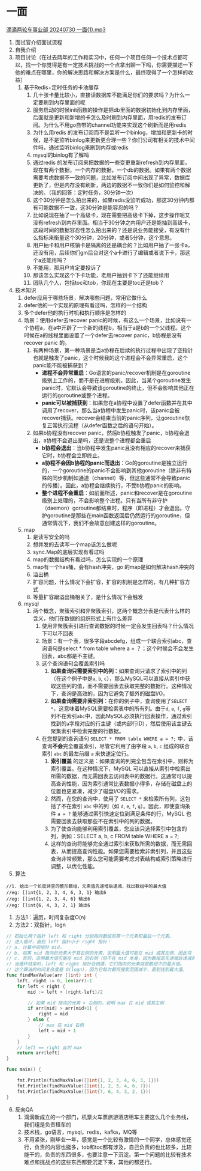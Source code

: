 # 一面
[滴滴两轮车事业部 20240730 一面(1).mp3](https://www.yuque.com/attachments/yuque/0/2024/mp3/22219483/1722343508871-ee6f7714-2b07-400a-8eef-fcfb4e434d4b.mp3?_lake_card=%7B%22src%22%3A%22https%3A%2F%2Fwww.yuque.com%2Fattachments%2Fyuque%2F0%2F2024%2Fmp3%2F22219483%2F1722343508871-ee6f7714-2b07-400a-8eef-fcfb4e434d4b.mp3%22%2C%22name%22%3A%22%E6%BB%B4%E6%BB%B4%E4%B8%A4%E8%BD%AE%E8%BD%A6%E4%BA%8B%E4%B8%9A%E9%83%A8%2020240730%20%E4%B8%80%E9%9D%A2(1).mp3%22%2C%22size%22%3A149719934%2C%22ext%22%3A%22mp3%22%2C%22source%22%3A%22%22%2C%22status%22%3A%22done%22%2C%22download%22%3Atrue%2C%22taskId%22%3A%22ue7397643-def9-4d88-94c4-c83e2cd0faa%22%2C%22taskType%22%3A%22transfer%22%2C%22type%22%3A%22audio%2Fmpeg%22%2C%22mode%22%3A%22title%22%2C%22id%22%3A%22u3e3f9c66%22%2C%22card%22%3A%22file%22%7D)

1.  面试官介绍面试流程
2. 自我介绍
3. 项目讨论（在过去两年的工作和实习中，任何一个项目任何一个技术点都可以，找一个你觉得是有一定技术挑战的一个点拿出聊一下吗，你需要描述一下他的难点在哪里，你的解决思路和解决方案是什么，最终取得了一个怎样的收益）
   1. 基于Redis+定时任务的卡池缓存
      1. 几十张卡量比较小，直接读数据库不能满足你们的要求吗？为什么一定要刷到内存里面的呢
      2. 服务启动的时候init函数的操作是把db里面的数据初始化到内存里面，后面就是更新和新增的卡怎么及时刷到内存里面，用redis的发布订阅。为什么不用go自带的channel功能来实现这个刷新而是用redis
      3. 为什么用redis 的发布订阅而不是监听一个binlog，增加和更新卡的时候，是不是监听binlog来更新更合理一些？你们公司有相关的技术中间件吗，通过监听binlog来刷到内存或redis
      4. mysql的binlog有了解吗
      5. 通过redis 的发布订阅来把数据的一些变更重新refresh到内存里面，现在有两个数据，一个内存的数据，一个db的数据。如果有两个数据需要考虑数据不一致的问题，比如发布订阅中间出现了异常，数据库更新了，但是内存没有刷新，两边的数据不一致你们是如何监控和解决的。（我的回答：定时任务，30分钟一次）
      6. 这个30分钟是怎么拍出来的，如果redis没监听成功，那这30分钟内都有可能数据不一致，这30分钟是能容忍的吗？
      7. 比如说现在抽了一个高级卡，现在需要把高级卡下掉，这步操作呢又没有refresh到内存里面。相当于30分钟之内用户还是能抽到高级卡，这段时间的数据容忍性怎么拍出来的？还是说业务能接受，有没有什么指标来衡量这个30分钟，20分钟，或者5分钟，这个意思。
      8. 用户抽卡和用户核销卡是隔离的还是耦合的？比如用户抽了一张卡a，还没有用，后续你们gm后台对这个a卡进行了编辑或者说下卡，那这个a还能用吗？
      9. 不能用，那用户肯定要投诉了
      10. 那该怎么实现这个下卡功能，老用户抽到卡下了还能继续用
      11. 团队几个人，包括toc和tob，你现在主要是toc还是tob？
4. 技术知识
   1. defer应用于哪些场景，解决哪些问题，常用它做什么
   2. defer他的一个实现的原理有看过吗，怎样的一个结构
   3. 多个defer他的执行时机和执行顺序是怎样的
   4. 场景：使用defer去recover panic的时候，有这么一个场景，比如说有一个协程a，在a中开辟了一个新的线程b，相当于a是b的一个父线程。这个时候在a的线程里面设置了一个defer去recover panic，b协程是没有recover panic 的。
      1. 有两种场景，第一种场景是当a协程在后续的执行过程中出现了空指针也就是触发了panic，这个时候我的这个进程会不会异常重启，这个panic能不能被捕获到？
         - **进程不会异常重启**：Go语言的panic/recover机制是在goroutine级别上工作的，而不是在进程级别。因此，当某个goroutine发生panic时，它默认会导致该goroutine的终止，但不会影响其他正在运行的goroutine或整个进程。
         - **panic可以被捕获到**：如果您在a协程中设置了defer函数并在其中调用了recover，那么当a协程中发生panic时，该panic会被recover捕获。recover会结束当前的panic序列，让goroutine恢复正常执行流程（从defer函数之后的语句开始）。
      2. 如果b协程没有recover panic，然后b协程触发了panic，b协程会退出，a协程不会退出是吗，还是说整个进程都会重启
         - **b协程会退出**：当b协程中发生panic且没有相应的recover来捕获它时，b协程会立即终止。
         - **a协程不会因b协程的panic而退出**：Go的goroutine是独立运行的，一个goroutine的panic不会影响到其他goroutine（除非有特殊的同步机制如通道（channel）等，但这些通常不会导致panic的传播）。因此，a协程会继续执行，不受b协程panic的影响。
         - **整个进程不会重启**：如前面所述，panic和recover是在goroutine级别上处理的，不会影响整个进程。只有当所有非守护（daemon）goroutine都结束时，程序（即进程）才会退出。守护goroutine是那些在main函数返回后仍然运行的goroutine，但通常情况下，我们不会故意创建这样的goroutine。
   5. map
      1. 是读写安全的吗
      2. 想并发的去读写一个map该怎么做呢
      3. sync.Map的底层实现有看过吗 
      4. map的数据结构有看过吗，怎么实现的一个原理
      5. map有一个has桶，会有hash冲突，go 的map是如何解决hash冲突的
      6. 溢出桶
      7. 扩容问题，什么情况下会扩容，扩容的机制是怎样的，有几种扩容方式
      8. 等量扩容跟溢出桶相关了，是什么情况下会触发
   6. mysql
      1. 两个概念，聚簇索引和非聚簇索引，这两个概念分表是代表什么样的含义，他们在数据的组织形式上有什么差异
         1. 使用非聚簇索引进行查询数据的时候一定会发生回表吗？什么情况下可以不回表
         2. 场景：有一个表，很多字段abcdefg，组成一个联合索引abc，查询语句是select * from table where a = ？；这个时候会不会发生回表，abc都是不主键。
         3. 这个查询语句会覆盖索引吗
            1. **如果查询只需要索引中的列**：如果查询只请求了索引中的列（在这个例子中是`a`, `b`, `c`），那么MySQL可以直接从索引中获取这些列的值，而不需要回表去获取完整的数据行。这种情况下，查询是高效的，因为它避免了额外的磁盘I/O。
            2. **如果查询需要非索引列**：在你的例子中，查询使用了`SELECT *`，这意味着MySQL需要检索表中的所有列。由于`d`, `e`, `f`, `g`等列不在索引`abc`中，因此MySQL必须执行回表操作，通过索引找到的`a`字段对应的行主键（或内部行ID），然后使用该主键去聚集索引中检索完整的行数据。
         4. 在您提到的查询语句 `SELECT * FROM table WHERE a = ?;` 中，该查询**不会**完全覆盖索引，尽管它利用了由字段 `a`, `b`, `c` 组成的联合索引 `abc` 的最左前缀 `a` 来快速定位行。
            1. **索引覆盖** 的定义是：如果查询的列完全包含在索引中，则称为索引覆盖。在这种情况下，MySQL 可以直接从索引中检索出所需的数据，而无需回表去访问表中的数据行。这通常可以提高查询性能，因为索引通常比表数据小得多，存储在磁盘上的位置也更紧凑，减少了磁盘I/O的需求。
            2. 然而，在您的查询中，使用了 `SELECT *` 来检索所有列，这包括了不在索引 `abc` 中的列（如 `d`, `e`, `f`, `g`）。因此，即使查询条件 `a = ?` 能够通过索引快速定位到满足条件的行，MySQL 也需要回表去获取那些不在索引中的列的数据。
            3. 为了使查询能够利用索引覆盖，您应该只选择索引中包含的列，例如：SELECT a, b, c FROM table WHERE a = ?;
            4. 这样的查询将能够完全通过索引来获取所需的数据，而无需回表，从而提高查询性能。如果您需要检索非索引列，并且这些查询非常频繁，那么您可能需要考虑对表结构或索引策略进行调整，以优化性能。
5. 算法
```
//1. 给出一个长度非空的整形数组，元素值先递增后递减，找出数组中的最大值
//eg: []int{1, 2, 3, 4, 6, 3, 1} 输出6
//eg: []int{1, 2, 3, 4, 6} 输出6
//eg: []int{6, 4, 3, 2, 1} 输出6
```

   1. 方法1：遍历，时间复杂度O(n)
   2. 方法2：双指针，logn
```go
// 初始化两个指针 left 和 right 分别指向数组的第一个元素和最后一个元素。
// 进入循环，直到 left 指针小于 right 指针：
// a. 计算中间指针 mid。
// b. 如果 mid 指向的元素大于其右侧的元素，说明最大值可能在 mid 或其左侧，因此将 right 指针移动到 mid。
// c. 否则，说明最大值可能在 mid 的右侧（但不在 mid 本身，因为数组是先递增后递减的），因此将 left 指针移动到 mid + 1。
// 当循环结束时，left 和 right 指针会相遇，它们指向的元素就是数组中的最大值。
// 这个算法的时间复杂度是 O(logn)，因为它每次都将搜索范围减半，直到找到最大值。
func findMaxValue(arr []int) int {
    left, right := 0, len(arr)-1
    for left < right {
        mid := left + (right-left)/2

        // 如果 mid 指向的元素 > 右侧的，说明 max 在 mid 或其左侧
        if arr[mid] > arr[mid+1] {
            right = mid
        } else {
            // max 在 mid 右侧
            left = mid + 1
        }
    }
    // left == right 此时 max
    return arr[left]
}

func main() {

    fmt.Println(findMaxValue([]int{1, 2, 3, 4, 6, 3, 1}))
    fmt.Println(findMaxValue([]int{1, 2, 3, 4, 6, 7}))
    fmt.Println(findMaxValue([]int{7, 6, 4, 3, 2, 1}))
}
```

6. 反向QA 
   1. 滴滴新成立的一个部门，机票火车票旅游酒店租车主要这么几个业务线，我们组是负责租车的
   2. 技术栈，go语言，mysql，redis，kafka，MQ等
   3. 不用紧张，刚毕业一年，感觉是一个比较有激情的一个同学，总体感觉还行，负责的内容也挺多，tob和toc都有涉及，自己负责的也比较多，比较能干的，负责的东西很多，也要注意一下沉淀。第一个问题的比较有技术难点和挑战点的这些东西都要沉淀下来，其他的都还行。
